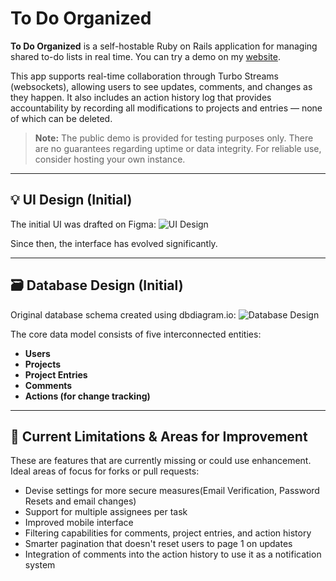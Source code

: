 
# To Do Organized

**To Do Organized** is a self-hostable Ruby on Rails application for managing shared to-do lists in real time. You can try a demo on my [website](https://bossadapt.org/todoorganized/).

This app supports real-time collaboration through Turbo Streams (websockets), allowing users to see updates, comments, and changes as they happen. It also includes an action history log that provides accountability by recording all modifications to projects and entries — none of which can be deleted.

> **Note:** The public demo is provided for testing purposes only. There are no guarantees regarding uptime or data integrity. For reliable use, consider hosting your own instance.

---

## 💡 UI Design (Initial)

The initial UI was drafted on Figma:
![UI Design](https://github.com/user-attachments/assets/11813a9e-ec20-4705-8ab5-2da518f8f56c)

Since then, the interface has evolved significantly.

---

## 🗃️ Database Design (Initial)

Original database schema created using dbdiagram.io:
![Database Design](https://github.com/user-attachments/assets/919d4e71-036c-4f2d-bde3-f2f8d3417962)

The core data model consists of five interconnected entities:

* **Users**
* **Projects**
* **Project Entries**
* **Comments**
* **Actions (for change tracking)**

---

## 🚧 Current Limitations & Areas for Improvement

These are features that are currently missing or could use enhancement. Ideal areas of focus for forks or pull requests:
* Devise settings for more secure measures(Email Verification, Password Resets and email changes)
* Support for multiple assignees per task
* Improved mobile interface
* Filtering capabilities for comments, project entries, and action history
* Smarter pagination that doesn't reset users to page 1 on updates
* Integration of comments into the action history to use it as a notification system
